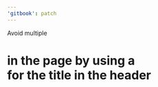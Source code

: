 ```yaml
---
'gitbook': patch
---
```


Avoid multiple <h1> in the page by using a <div> for the title in the header

